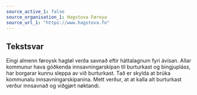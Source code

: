 ```yaml
---
source_active_1: false
source_organisation_1: Hagstova Føroya
source_url_1: "https://www.hagstova.fo"
---
```

## Tekstsvar  
Eingi almenn føroysk hagtøl verða savnað eftir háttalagnum fyri ávísan.
Allar kommunur hava góðkenda innsavningarskipan til burturkast og bingjupláss, har borgarar kunnu sleppa av við burturkast. Tað er skylda at brúka kommunalu innsavningarskipanina.
Mett verður, at at kalla alt burturkast verður innsavnað og viðgjørt nøktandi.
